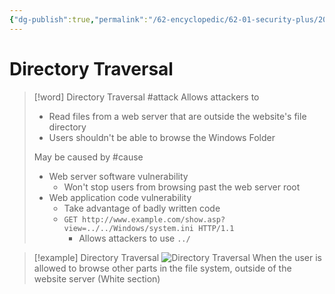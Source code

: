 ```yaml
---
{"dg-publish":true,"permalink":"/62-encyclopedic/62-01-security-plus/20220605151730-directory-traversal/","dgHomeLink":true,"dgPassFrontmatter":false}
---
```



# Directory Traversal

>[!word] Directory Traversal #attack
> Allows attackers to 
> - Read files from a web server that are outside the website's file directory 
> - Users shouldn't be able to browse the Windows Folder 
> 
> May be caused by #cause 
> - Web server software vulnerability
>     - Won't stop users from browsing past the web server root 
> - Web application code vulnerability
>     - Take advantage of badly written code 
>     - `GET http://www.example.com/show.asp?view=../../Windows/system.ini HTTP/1.1`
>         - Allows attackers to use `../`

> [!example] Directory Traversal 
> ![Directory Traversal](https://raw.githubusercontent.com/SheepYY039/PicGo-images/main/img/20220605151854.png) 
> When the user is allowed to browse other parts in the file system, outside of the website server (White section)
